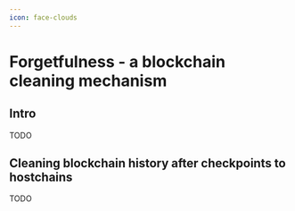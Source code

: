 ```yaml
---
icon: face-clouds
---
```


# Forgetfulness - a blockchain cleaning mechanism

## Intro

TODO

## Cleaning blockchain history after checkpoints to hostchains

TODO
